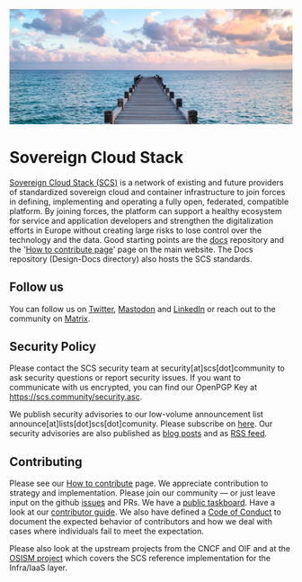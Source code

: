 ![profile/images/header.jpg](/profile/images/header.jpg)

# Sovereign Cloud Stack

[Sovereign Cloud Stack (SCS)](https://scs.community/) is a network of existing and future providers of standardized sovereign cloud and container infrastructure to join forces in defining, implementing and operating a fully open, federated, compatible platform. By joining forces, the platform can support a healthy ecosystem for service and application developers and strengthen the digitalization efforts in Europe without creating large risks to lose control over the technology and the data.
Good starting points are the [docs](https://github.com/SovereignCloudStack/Docs) repository and the '[How to contribute page](https://scs.community/contribute/)' page on the main website. The Docs repository (Design-Docs directory) also hosts the SCS standards.

## Follow us

You can follow us on <a rel="me" href="https://twitter.com/scs_osballiance">Twitter</a>, <a rel="me" href="https://fosstodon.org/@sovereigncloudstack">Mastodon</a> and <a rel="me" href="https://www.linkedin.com/showcase/sovereigncloudstack">LinkedIn</a> or reach out to the community on <a rel="me" href="https://matrix.to/#/!TiDqlLmEUaXqTemaLc:matrix.org?via=matrix.org">Matrix</a>. 

## Security Policy

Please contact the SCS security team at security[at]scs[dot]community to ask security questions or report security issues. If you want to communicate with us encrypted, you can find our OpenPGP Key at https://scs.community/security.asc.

We publish security advisories to our low-volume announcement list announce[at]lists[dot]scs[dot]comunity. Please subscribe on [here](http://lists.scs.community). Our security advisories are also published as [blog posts](https://scs.community/security/) and as [RSS feed](https://scs.community/feed/security.xml).

## Contributing

Please see our [How to contribute](https://scs.community/contribute/) page.
We appreciate contribution to strategy and implementation. Please join our community — or just leave input on the github [issues](https://github.com/SovereignCloudStack/issues/issues) and PRs. We have a [public taskboard](https://github.com/orgs/SovereignCloudStack/projects/6). Have a look at our [contributor guide](https://github.com/SovereignCloudStack/Docs/tree/main/Contributor-Docs). We also have defined a [Code of Conduct](https://github.com/SovereignCloudStack/.github/blob/main/CODE_OF_CONDUCT.md) to document the expected behavior of contributors and how we deal with cases where individuals fail to meet the expectation.

Please also look at the upstream projects from the CNCF and OIF and at the [OSISM project](https://github.com/OSISM/) which covers the SCS reference implementation for the Infra/IaaS layer.
